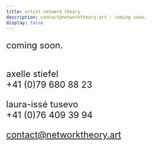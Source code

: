 ```yaml
---
title: artist network theory
description: contact@networktheory.art - coming soon.
display: false
---
```


<!-- @layout-full-width -->
<script setup>
import Logo from '/src/assets/Artist_Network_Theory_Web.svg'
</script>
<style scoped>
p {font-size: 24px; }
</style>

coming soon.

<img :src=Logo class="max-w-300px ml-auto mt-30vh prose"/>

<div class="absolute bottom-5">

axelle stiefel <br>
+41 (0)79 680 88 23

laura-issé tusevo <br>
+41 (0)76 409 39 94

[contact@networktheory.art](mailto:contact@networktheory.art)

</div>
